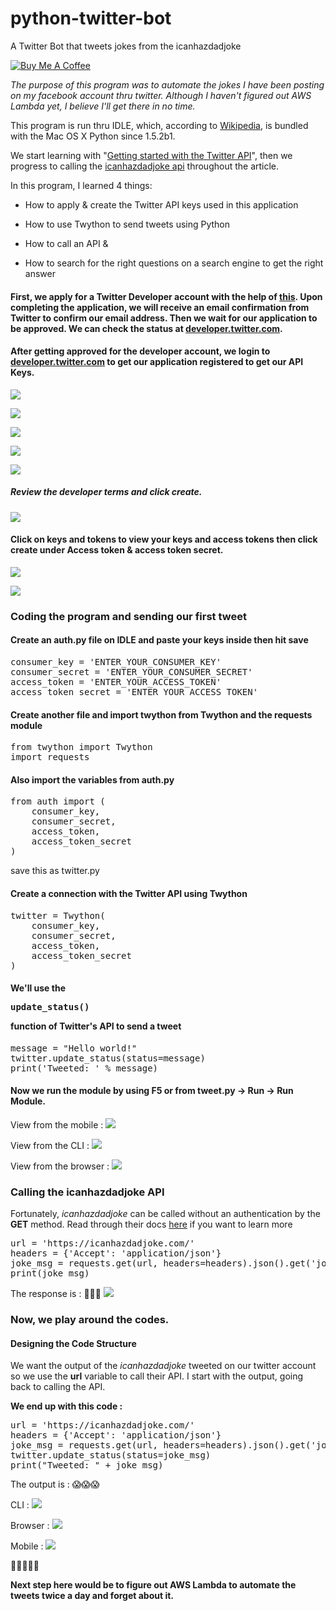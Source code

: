 # python-twitter-bot
A Twitter Bot that tweets jokes from the icanhazdadjoke 

<a href="https://www.buymeacoffee.com/YtgbpiTdS" target="_blank"><img src="https://www.buymeacoffee.com/assets/img/custom_images/orange_img.png" alt="Buy Me A Coffee" style="height: auto !important;width: auto !important;" ></a>

*The purpose of this program was to automate the jokes I have been posting on my facebook account thru twitter. Although I haven't figured out AWS Lambda yet, I believe I'll get there in no time.* 

This program is run thru IDLE, which, according to [Wikipedia](https://g.co/kgs/iQ9hDM), is bundled with the Mac OS X Python since 1.5.2b1.

We start learning with "[Getting started with the Twitter API](https://projects.raspberrypi.org/en/projects/getting-started-with-the-twitter-api)", then we progress to calling the [icanhazdadjoke api](https://icanhazdadjoke.com) throughout the article.

In this program, I learned 4 things: 

* How to apply & create the Twitter API keys used in this application

* How to use Twython to send tweets using Python

* How to call an API &

* How to search for the right questions on a search engine to get the right answer

#### First, we apply for a Twitter Developer account with the help of [this](https://projects.raspberrypi.org/en/projects/getting-started-with-the-twitter-api/3). Upon completing the application, we will receive an email confirmation from Twitter to confirm our email address. Then we wait for our application to be approved. We can check the status at [developer.twitter.com](https://developer.twitter.com).

#### After getting approved for the developer account, we login to [developer.twitter.com](https://developer.twitter.com) to get our application registered to get our API Keys.
![](https://thepracticaldev.s3.amazonaws.com/i/50a39k8s2a11qz2l82zt.png)

![](https://thepracticaldev.s3.amazonaws.com/i/8utkkl7igx2i16j7oo4v.png)

![](https://thepracticaldev.s3.amazonaws.com/i/fjiyzahgleta6a9xifu2.png)

![](https://thepracticaldev.s3.amazonaws.com/i/3wtexpx58ro4s0np4o7p.png)

![](https://thepracticaldev.s3.amazonaws.com/i/gywdbkispkhw02925slu.png)

##### Review the developer terms and click create.

![](https://thepracticaldev.s3.amazonaws.com/i/4kltiwvxhgfhqbng4u2m.png)

#### Click on keys and tokens to view your keys and access tokens then click create under Access token & access token secret.

![](https://thepracticaldev.s3.amazonaws.com/i/z0inajk61abjlnm6g22x.png)

![](https://thepracticaldev.s3.amazonaws.com/i/q8f5xd17798lnuk7qwgn.png)


### **Coding the program and sending our first tweet**

#### Create an auth.py file on IDLE and paste your keys inside then hit save

<pre>consumer_key = 'ENTER_YOUR_CONSUMER_KEY'
consumer_secret = 'ENTER_YOUR_CONSUMER_SECRET'
access_token = 'ENTER_YOUR_ACCESS_TOKEN'
access_token_secret = 'ENTER_YOUR_ACCESS_TOKEN'</pre>

#### Create another file and import twython from Twython and the requests module

<pre>from twython import Twython
import requests</pre>

#### Also import the variables from auth.py

<pre>from auth import (
    consumer_key,
    consumer_secret,
    access_token,
    access_token_secret
)</pre>

save this as twitter.py

#### Create a connection with the Twitter API using Twython 

<pre>twitter = Twython(
    consumer_key,
    consumer_secret,
    access_token,
    access_token_secret
)</pre>

#### We'll use the <pre>update_status()</pre> function of Twitter's API to send a tweet

<pre>message = "Hello world!"
twitter.update_status(status=message)
print('Tweeted: ' % message)</pre>

#### Now we run the module by using F5 or from tweet.py -> Run -> Run Module. 

View from the mobile : 
![](https://thepracticaldev.s3.amazonaws.com/i/59xvt797h0kc2jmi5u0m.jpg)

View from the CLI : 
![](https://thepracticaldev.s3.amazonaws.com/i/3sywi3aacy03uejeuknx.png)

View from the browser :
![](https://thepracticaldev.s3.amazonaws.com/i/zlk04q3jla5z79y0ph57.png)


### **Calling the icanhazdadjoke API**

Fortunately, *icanhazdadjoke* can be called without an authentication by the **GET** method. Read through their docs [here](https://icanhazdadjoke.com/api) if you want to learn more

<pre>url = 'https://icanhazdadjoke.com/'
headers = {'Accept': 'application/json'}
joke_msg = requests.get(url, headers=headers).json().get('joke')
print(joke_msg)</pre>

The response is : :raised_hands::raised_hands::raised_hands:
![](https://thepracticaldev.s3.amazonaws.com/i/oxa9xnkvlpdostt15pw7.png)

### Now, we play around the codes.

#### Designing the Code Structure

We want the output of the *icanhazdadjoke* tweeted on our twitter account so we use the **url** variable to call their API. I start with the output, going back to calling the API.

**We end up with this code :**

<pre>url = 'https://icanhazdadjoke.com/'
headers = {'Accept': 'application/json'}
joke_msg = requests.get(url, headers=headers).json().get('joke')
twitter.update_status(status=joke_msg)
print("Tweeted: " + joke_msg)</pre>

The output is : :scream::scream::scream:

CLI : 
![](https://thepracticaldev.s3.amazonaws.com/i/yj1bp6f5yzx0oms8zghz.png)

Browser : 
![](https://thepracticaldev.s3.amazonaws.com/i/qnb0cxt3ghrq25zhxxnw.png)

Mobile : 
![](https://thepracticaldev.s3.amazonaws.com/i/9abw67tyoquum7e2saw2.jpg)

:raised_hands::scream::raised_hands::scream::raised_hands:

**Next step here would be to figure out AWS Lambda to automate the tweets twice a day and forget about it.**
